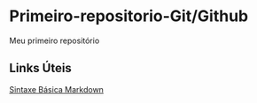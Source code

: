# Primeiro-repositorio-Git/Github
Meu primeiro repositório

## Links Úteis
[Sintaxe Básica Markdown](https://www.markdownguide.org/cheat-sheet/)
